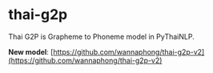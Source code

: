 # thai-g2p

Thai G2P is Grapheme to Phoneme model in PyThaiNLP.

**New model**: [https://github.com/wannaphong/thai-g2p-v2](https://github.com/wannaphong/thai-g2p-v2)
